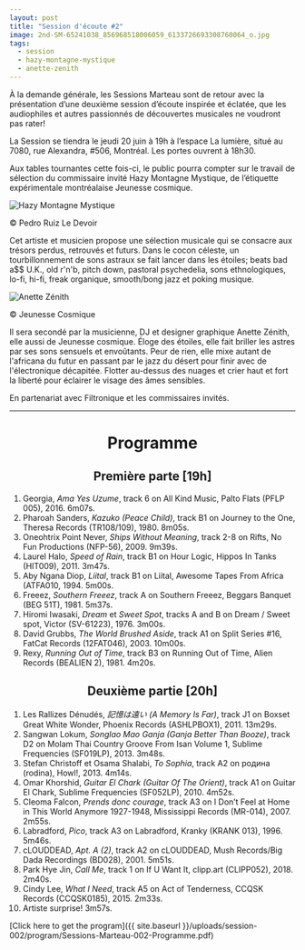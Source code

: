 ```yaml
---
layout: post
title: "Session d'écoute #2"
image: 2nd-SM-65241038_856968518006059_6133726693308760064_o.jpg
tags:
  - session
  - hazy-montagne-mystique
  - anette-zenith
---
```


À la demande générale, les Sessions Marteau sont de retour avec la présentation d’une deuxième session d’écoute inspirée et éclatée, que les audiophiles et autres passionnés de découvertes musicales ne voudront pas rater!

La Session se tiendra le jeudi 20 juin à 19h à l’espace La lumière, situé au 7080, rue Alexandra, #506, Montréal. Les portes ouvrent à 18h30.

Aux tables tournantes cette fois-ci, le public pourra compter sur le travail de sélection du commissaire invité Hazy Montagne Mystique, de l’étiquette expérimentale montréalaise Jeunesse cosmique.


![Hazy Montagne Mystique](https://ci3.googleusercontent.com/proxy/d2feY20U0CJgXueVNaw4pZwE_FZsIQX922M679kXNeIV3jnFrMwaygQCSbaCIJzEiA66D3ySjCNFCIqOoTs1uuDT0MmFz0vXDvOtNKkpYbiRt-eivAw_-sjgvakxV4bXdL0uD5KZPeav2SYbTN-3eO5s_E8qrGEfwBk=s0-d-e1-ft#https://gallery.mailchimp.com/698e7b941cdf206ea63f5a5b7/images/512f9e97-d05a-4b2f-99ba-31e57e72bff9.jpg)
<p>© Pedro Ruiz Le Devoir</p>

Cet artiste et musicien propose une sélection musicale qui se consacre aux trésors perdus, retrouvés et futurs. Dans le cocon céleste, un tourbillonnement de sons astraux se fait lancer dans les étoiles; beats bad a$$ U.K., old r'n'b, pitch down, pastoral psychedelia, sons ethnologiques, lo-fi, hi-fi, freak organique, smooth/bong jazz et poking musique.

![Anette Zénith](https://ci4.googleusercontent.com/proxy/vnH0P-rOnDOc5dZqD5y35688kXZt2JtI4mJdaJDaWL-UV0pp2Ez7e84Caa1UKZ4_-i3aRikwO1IZwM8zoV619psvqomMrsj7lsRvWZc_jdLBKe3FaBVx8bgrJYs-M9G8JM-dTlKBd21jP4QXBj5UcQjROrSRV_-6Pts=s0-d-e1-ft#https://gallery.mailchimp.com/698e7b941cdf206ea63f5a5b7/images/a23afcad-21db-47c3-a327-5d6d4b8b05a3.jpg)
<p>© Jeunesse Cosmique</p>


Il sera secondé par la musicienne, DJ et designer graphique Anette Zénith, elle aussi de Jeunesse cosmique. Éloge des étoiles, elle fait briller les astres par ses sons sensuels et envoûtants. Peur de rien, elle mixe autant de l'africana du futur en passant par le jazz du désert pour finir avec de l'électronique décapitée. Flotter au-dessus des nuages et crier haut et fort la liberté pour éclairer le visage des âmes sensibles.
 

<!-- [Réservation
Pour plus de détails et consulter le programme veuillez consulter l'évènement sur Eventbrite et réservez vos billets puisque les places sont limitées. Nous sommes un organisme à but non lucratif non subventionné et la vente de billets permettra de rembourser la location de la salle uniquement.](http://bit.ly/sessions-marteau-no-2)
  -->

En partenariat avec Filtronique et les commissaires invités.

<!-- [Évènement Facebook](https://www.facebook.com/events/354885875167322/) -->


<div id="programme"></div>
<hr>

<h1 style="text-align: center;">
Programme
</h1>

<h2 style="text-align: center;">
Première parte [19h]
</h2>

1. Georgia, _Ama Yes Uzume_, track 6 on All Kind Music, Palto Flats (PFLP 005), 2016. 6m07s. 
2. Pharoah Sanders, _Kazuko (Peace Child)_, track B1 on Journey to the One, Theresa Records (TR108/109), 1980. 8m05s. 
3. Oneohtrix Point Never, _Ships Without Meaning_, track 2-8 on Rifts, No Fun Productions (NFP-56), 2009. 9m39s. 
4. Laurel Halo, _Speed of Rain_, track B1 on Hour Logic, Hippos In Tanks (HIT009), 2011. 3m47s.
5. Aby Ngana Diop, _Liital_, track B1 on Liital, Awesome Tapes From Africa (ATFA010, 1994. 5m00s.
6. Freeez, _Southern Freeez_, track A on Southern Freeez, Beggars Banquet (BEG 51T), 1981. 5m37s.
7. Hiromi Iwasaki, _Dream_ et _Sweet Spot_, tracks A and B on Dream / Sweet spot, Victor (SV-61223), 1976. 3m00s. 
8. David Grubbs, _The World Brushed Aside_, track A1 on Split Series #16, FatCat Records (12FAT046), 2003. 10m00s. 
9. Rexy, _Running Out of Time_, track B3 on Running Out of Time, Alien Records (BEALIEN 2), 1981. 4m20s. 

<h2 style="text-align: center;">
Deuxième partie [20h]
</h2>

1. Les Rallizes Dénudés, _記憶は遠い (A Memory Is Far)_, track J1 on Boxset Great White Wonder, Phoenix Records (ASHLPBOX1), 2011. 13m29s.
2. Sangwan Lokum, _Songlao Mao Ganja (Ganja Better Than Booze)_, track D2 on Molam Thai Country Groove From Isan Volume 1, Sublime Frequencies (SF019LP), 2013. 3m48s. 
3. Stefan Christoff et Osama Shalabi, _To Sophia_, track A2 on родина (rodina), Howl!, 2013. 4m14s.
4. Omar Khorshid, _Guitar El Chark (Guitar Of The Orient)_, track A1 on Guitar El Chark, Sublime Frequencies (SF052LP), 2010.  4m52s.
5. Cleoma Falcon, _Prends donc courage_, track A3 on I Don’t Feel at Home in This World Anymore 1927-1948, Mississippi Records (MR-014), 2007. 2m55s.
6. Labradford, _Pico_, track A3 on Labradford, Kranky (KRANK 013), 1996. 5m46s.
7. cLOUDDEAD, _Apt. A (2)_, track A2 on cLOUDDEAD, Mush Records/Big Dada Recordings (BD028), 2001. 5m51s.
9. Park Hye Jin, _Call Me_, track 1 on If U Want It, clipp.art (CLIPP052), 2018. 2m40s.
10. Cindy Lee, _What I Need_, track A5 on Act of Tenderness, CCQSK Records (CCQSK0185), 2015. 2m33s.
11. Artiste surprise! 3m57s.


[Click here to get the program]({{ site.baseurl }}/uploads/session-002/program/Sessions-Marteau-002-Programme.pdf)



